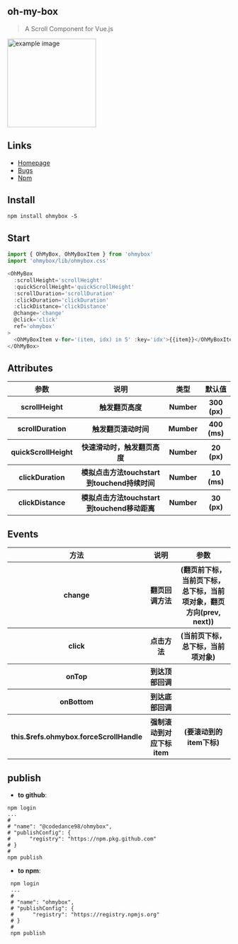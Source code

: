 ## oh-my-box
>A Scroll Component for Vue.js
<div><img width='200px' src='https://i.loli.net/2020/04/17/d9IurLPOT3qWfAv.gif' alt='example image'/></div>

## Links
- [Homepage](https://github.com/codedance98/oh-my-box)
- [Bugs](https://github.com/codedance98/oh-my-box/issues)
- [Npm](https://www.npmjs.com/package/ohmybox)

## Install
```shell
npm install ohmybox -S
```

## Start
``` javascript
import { OhMyBox, OhMyBoxItem } from 'ohmybox'
import 'ohmybox/lib/ohmybox.css'

<OhMyBox
  :scrollHeight='scrollHeight'
  :quickScrollHeight='quickScrollHeight'
  :scrollDuration='scrollDuration'
  :clickDuration='clickDuration'
  :clickDistance='clickDistance'
  @change='change'
  @click='click'
  ref='ohmybox'
>
  <OhMyBoxItem v-for='(item, idx) in 5' :key='idx'>{{item}}</OhMyBoxItem>
</OhMyBox>
```
## Attributes

<table>
    <tr>
        <th>参数</th>
        <th>说明</th>
        <th>类型</th>
        <th>默认值</th>
    </tr>
    <tr>
        <th>scrollHeight</th>
        <th>触发翻页高度</th>
        <th>Number</th>
        <th>300 (px)</th>
    </tr>
    <tr>
        <th>scrollDuration</th>
        <th>触发翻页滚动时间</th>
        <th>Mumber</th>
        <th>400 (ms)</th>
    </tr>
    <tr>
        <th>quickScrollHeight</th>
        <th>快速滑动时，触发翻页高度</th>
        <th>Number</th>
        <th>20 (px)</th>
    </tr>
    <tr>
        <th>clickDuration</th>
        <th>模拟点击方法touchstart到touchend持续时间</th>
        <th>Number</th>
        <th>10 (ms)</th>
    </tr>
    <tr>
        <th>clickDistance</th>
        <th>模拟点击方法touchstart到touchend移动距离</th>
        <th>Number</th>
        <th>30 (px)</th>
    </tr>
</table>

## Events

<table>
    <tr>
        <th>方法</th>
        <th>说明</th>
        <th>参数</th>
    </tr>
    <tr>
        <th>change</th>
        <th>翻页回调方法</th>
        <th>(翻页前下标，当前页下标，总下标，当前项对象，翻页方向(prev, next))</th>
    </tr>
    <tr>
        <th>click</th>
        <th>点击方法</th>
        <th>(当前页下标，总下标，当前项对象)</th>
    </tr>
    <tr>
        <th>onTop</th>
        <th>到达顶部回调</th>
        <th></th>
    </tr>
    <tr>
        <th>onBottom</th>
        <th>到达底部回调</th>
        <th></th>
    </tr>
    <tr>
        <th>this.$refs.ohmybox.forceScrollHandle</th>
        <th>强制滚动到对应下标item</th>
        <th>(要滚动到的item下标)</th>
    </tr>
</table>

## publish

 - **to github**:   
 
 ```shell
 npm login
 ...
 #
 # "name": "@codedance98/ohmybox",
 # "publishConfig": {
 # 		"registry": "https://npm.pkg.github.com"
 # }
 #
 npm publish
 ```

 - **to npm**:   
 
```shell
 npm login
 ...
 #
 # "name": "ohmybox",
 # "publishConfig": {
 # 		"registry": "https://registry.npmjs.org"
 # }
 #
 npm publish
 ```
